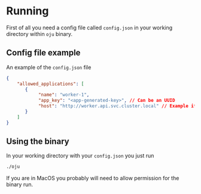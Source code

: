 # Running

First of all you need a config file called `config.json` in your working directory within `oju` binary.

## Config file example

An example of the `config.json` file

```json
{
    "allowed_applications": [
       {
            "name": "worker-1",
            "app_key": "<app-generated-key>", // Can be an UUID
            "host": "http://worker.api.svc.cluster.local" // Example if is stored on kubernetes
       } 
    ]
}
```

## Using the binary

In your working directory with your `config.json` you just run
```sh
./oju
```

If you are in MacOS you probably will need to allow permission for the binary run.

<!--

The AWO protocol will be the communication that we will use within Oju. He is quitely similar to HTTP protocol with a few differences. AWO is used only for this purpose, entry logs and queries.

An example of a message to entry log
```
LOG 3FAFCF87-BF66-4DC5-84C1-34E178FF55CC AWO1.1
54.36.149.41 - - [22/Jan/2019:03:56:14 +0330] \"GET /filter/2713%20%D9%85%DA%AF%D8%A7%D9%BE%DB%8C%DA%A9%D8%B3%D9%84,27%DA%A9%D9%85%D8%AA%D8%B1%20%D8%A7%D8%B2%205%20%D9%85%DA%AF%D8%A7%D9%BE%DB%8C%DA%A9%D8%B3%D9%84,p53 HTTP/1.1\" 200 30577 \"-\" \"Mozilla/5.0 (compatible; AhrefsBot/6.1; +http://ahrefs.com/robot/)\" \"-\""
```

This structure can be separeted by
- Header -> LOG 3FAFCF87-BF66-4DC5-84C1-34E178FF55CC AWO1.1
- Timer -> 02:49:12
- Log Message

Some other things are important here, like the UUID key here, is called `app-key` that will help to find and query entries only for this application, and any message to Oju with a unrecognized app-key will be rejected.
So to understande the structure

```
<AWO VERB> <APP-KEY> <AWO VERSION>
<MESSAGE>
```

## Example using a lang

Ruby:
```ruby
require 'socket'

socket = TCPSocket.new('localhost', 8080)
message = "LOG 3FAFCF87-BF66-4DC5-84C1-34E178FF55CC AWO1.1\n54.36.149.41 - - [22/Jan/2019:03:56:14 +0330] \"GET /filter/2713%20%D9%85%DA%AF%D8%A7%D9%BE%DB%8C%DA%A9%D8%B3%D9%84,27%DA%A9%D9%85%D8%AA%D8%B1%20%D8%A7%D8%B2%205%20%D9%85%DA%AF%D8%A7%D9%BE%DB%8C%DA%A9%D8%B3%D9%84,p53 HTTP/1.1\" 200 30577 \"-\" \"Mozilla/5.0 (compatible; AhrefsBot/6.1; +http://ahrefs.com/robot/)\" \"-\""

socket.write(message.strip)
socket.close
```

This will send a message and all things will be processed
-->
